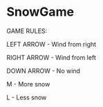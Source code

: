 # SnowGame

GAME RULES:

LEFT ARROW - Wind from right

RIGHT ARROW - Wind from left

DOWN ARROW - No wind

M - More snow

L - Less snow
